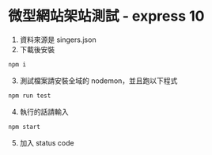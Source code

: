 # 微型網站架站測試 - express 10

1. 資料來源是 singers.json
2. 下載後安裝
```bash
npm i
```

3. 測試檔案請安裝全域的 nodemon，並且跑以下程式
```bash
npm run test
```

4. 執行的話請輸入
```bash
npm start
```

5. 加入 status code